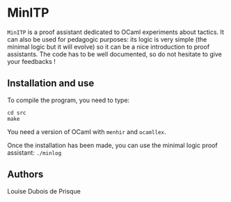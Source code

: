 # MinITP

`MinITP` is a proof assistant dedicated to OCaml experiments about tactics.
It can also be used for pedagogic purposes: its logic is very simple (the minimal logic but it will evolve) so it can be a nice introduction to proof assistants.
The code has to be well documented, so do not hesitate to give your feedbacks !

## Installation and use

To compile the program, you need to type:
```
cd src
make
```
You need a version of OCaml with `menhir` and `ocamllex`. 

Once the installation has been made, you can use the minimal logic proof assistant:
`./minlog` 

## Authors
Louise Dubois de Prisque
